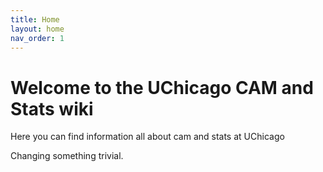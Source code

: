 ```yaml
---
title: Home
layout: home
nav_order: 1
---
```

# Welcome to the UChicago CAM and Stats wiki

Here you can find information all about cam and stats at UChicago

Changing something trivial.